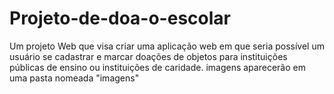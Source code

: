 # Projeto-de-doa-o-escolar
Um projeto Web que visa criar uma aplicação web em que seria possível um usuário se cadastrar e marcar doações de objetos para instituições públicas de ensino ou instituições de caridade.
imagens aparecerão em uma pasta nomeada "imagens"
